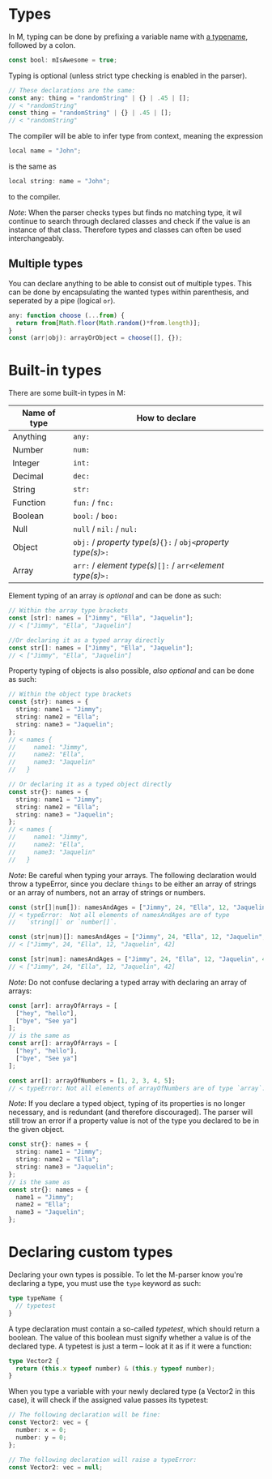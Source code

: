 # Types
In M, typing can be done by prefixing a variable name with [a typename](#built-in-types), followed by a colon.
```ts
const bool: mIsAwesome = true;
```
Typing is optional (unless strict type checking is enabled in the parser).
```ts
// These declarations are the same:
const any: thing = "randomString" | {} | .45 | [];
// < "randomString"
const thing = "randomString" | {} | .45 | [];
// < "randomString"
```
The compiler will be able to infer type from context, meaning the expression
```ts
local name = "John";
```
is the same as
```ts
local string: name = "John";
```
to the compiler.

_Note_: When the parser checks types but finds no matching type, it wil continue to search through declared classes and check if the value is an instance of that class. Therefore types and classes can often be used interchangeably.

## Multiple types
You can declare anything to be able to consist out of multiple types. This can be done by encapsulating the wanted types within parenthesis, and seperated by a pipe (logical `or`).
```ts
any: function choose (...from) {
  return from[Math.floor(Math.random()*from.length)];
}
const (arr|obj): arrayOrObject = choose([], {});
```

# Built-in types
There are some built-in types in M:

| Name of type | How to declare                                                   |
| ------------ | ---------------------------------------------------------------- |
| Anything     | `any:`                                                           |
| Number       | `num:`                                                           |
| Integer      | `int:`                                                           |
| Decimal      | `dec:`                                                           |
| String       | `str:`                                                           |
| Function     | `fun:` / `fnc:`                                                  |
| Boolean      | `bool:` / `boo:`                                                 |
| Null         | `null`  / `nil:` / `nul:`                                        |
| Object       | `obj:`  / _property type(s)_`{}:` / `obj<`_property type(s)_`>:` |
| Array        | `arr:`  / _element type(s)_`[]:`  / `arr<`_element type(s)_`>:`  |

Element typing of an array _is optional_ and can be done as such:
```ts
// Within the array type brackets
const [str]: names = ["Jimmy", "Ella", "Jaquelin"];
// < ["Jimmy", "Ella", "Jaquelin"]

//Or declaring it as a typed array directly
const str[]: names = ["Jimmy", "Ella", "Jaquelin"];
// < ["Jimmy", "Ella", "Jaquelin"]
```
Property typing of objects is also possible, _also optional_ and can be done as such:
```ts
// Within the object type brackets
const {str}: names = {
  string: name1 = "Jimmy";
  string: name2 = "Ella";
  string: name3 = "Jaquelin";
};
// < names {
//     name1: "Jimmy",
//     name2: "Ella",
//     name3: "Jaquelin"
//   }

// Or declaring it as a typed object directly
const str{}: names = {
  string: name1 = "Jimmy";
  string: name2 = "Ella";
  string: name3 = "Jaquelin";
};
// < names {
//     name1: "Jimmy",
//     name2: "Ella",
//     name3: "Jaquelin"
//   }
```
_Note_: Be careful when typing your arrays. The following declaration would throw a typeError, since you
declare `things` to be either an array of strings or an array of
numbers, not an array of strings or numbers.
```ts
const (str[]|num[]): namesAndAges = ["Jimmy", 24, "Ella", 12, "Jaquelin", 42];
// < typeError:  Not all elements of namesAndAges are of type
//   `string[]` or `number[]`.

const (str|num)[]: namesAndAges = ["Jimmy", 24, "Ella", 12, "Jaquelin", 42];
// < ["Jimmy", 24, "Ella", 12, "Jaquelin", 42]

const [str|num]: namesAndAges = ["Jimmy", 24, "Ella", 12, "Jaquelin", 42];
// < ["Jimmy", 24, "Ella", 12, "Jaquelin", 42]
```
_Note_: Do not confuse declaring a typed array with declaring an array of arrays:
```ts
const [arr]: arrayOfArrays = [
  ["hey", "hello"],
  ["bye", "See ya"]
];
// is the same as
const arr[]: arrayOfArrays = [
  ["hey", "hello"],
  ["bye", "See ya"]
];

const arr[]: arrayOfNumbers = [1, 2, 3, 4, 5];
// < typeError: Not all elements of arrayOfNumbers are of type `array`.
```
_Note_: If you declare a typed object, typing of its properties is no longer necessary, and is redundant (and therefore discouraged). The parser will still trow an error if a property value is not of the type you declared to be in the given object.
```ts
const str{}: names = {
  string: name1 = "Jimmy";
  string: name2 = "Ella";
  string: name3 = "Jaquelin";
};
// is the same as
const str{}: names = {
  name1 = "Jimmy";
  name2 = "Ella";
  name3 = "Jaquelin";
};
```

# Declaring custom types
Declaring your own types is possible. To let the M-parser know you're declaring a type, you must use the `type` keyword as such:
```ts
type typeName {
  // typetest
}
```
A type declaration must contain a so-called _typetest_, which should return a boolean. The value of this boolean must signify whether a value is of the declared type. A typetest is just a term – look at it as if it were a function:
```ts
type Vector2 {
  return (this.x typeof number) & (this.y typeof number);
}
```
When you type a variable with your newly declared type (a Vector2 in this case), it will check if the assigned value passes its typetest:
```ts
// The following declaration will be fine:
const Vector2: vec = {
  number: x = 0;
  number: y = 0;
};

// The following declaration will raise a typeError:
const Vector2: vec = null;
```